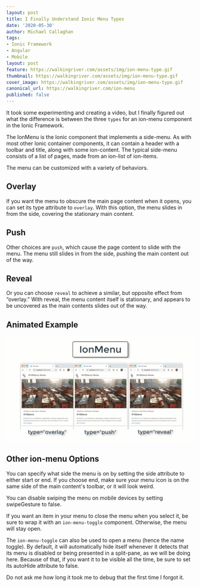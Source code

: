 ```yaml
---
layout: post
title: I Finally Understand Ionic Menu Types
date: '2020-05-30'
author: Michael Callaghan
tags: 
- Ionic Framework
- Angular
- Mobile
layout: post
feature: https://walkingriver.com/assets/img/ion-menu-type.gif
thumbnail: https://walkingriver.com/assets/img/ion-menu-type.gif
cover_image: https://walkingriver.com/assets/img/ion-menu-type.gif
canonical_url: https://walkingriver.com/ion-menu
published: false
---
```


It took some experimenting and creating a video, but I finally figured out what the difference is between the three `types` for an ion-menu component in the Ionic Framework.

<!--more-->

The IonMenu is the Ionic component that implements a side-menu. As with most other Ionic container components, it can contain a header with a toolbar and title, along with some ion-content. The typical side-menu consists of a list of pages, made from an ion-list of ion-items. 

The menu can be customized with a variety of behaviors. 

## Overlay
If you want the menu to obscure the main page content when it opens, you can set its type attribute to `overlay`. With this option, the menu slides in from the side, covering the stationary main content.

## Push
Other choices are `push`, which cause the page content to slide with the menu. The menu still slides in from the side, pushing the main content out of the way.

## Reveal
Or you can choose `reveal` to achieve a similar, but opposite effect from “overlay.” With reveal, the menu content itself is stationary, and appears to be uncovered as the main contents slides out of the way.

## Animated Example
![Animated Example of ion-menu types](assets/img/ion-menu-type.gif)

## Other ion-menu Options
You can specify what side the menu is on by setting the side attribute to either start or end. If you choose end, make sure your menu icon is on the same side of the main content's toolbar, or it will look weird.

You can disable swiping the menu on mobile devices by setting swipeGesture to false.

If you want an item in your menu to close the menu when you select it, be sure to wrap it with an `ion-menu-toggle` component. Otherwise, the menu will stay open. 

The `ion-menu-toggle` can also be used to open a menu (hence the name toggle). By default, it will automatically hide itself whenever it detects that its menu is disabled or being presented in a split-pane, as we will be doing here. Because of that, if you want it to be visible all the time, be sure to set its autoHide attribute to false. 

Do not ask me how long it took me to debug that the first time I forgot it.
